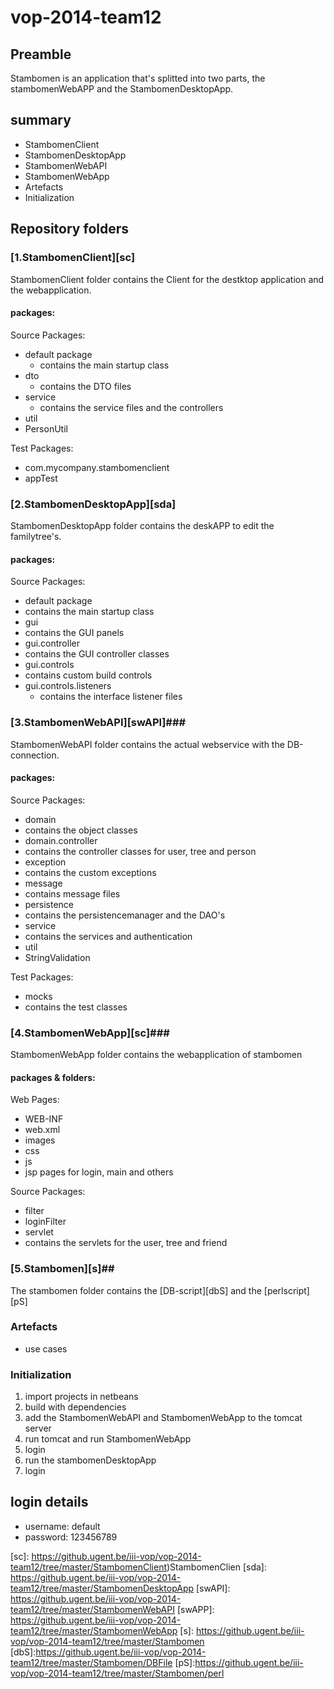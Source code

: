 vop-2014-team12
===============

## Preamble ##
Stambomen is an application that's splitted into two parts, the stambomenWebAPP and the StambomenDesktopApp.

## summary ##
* StambomenClient
* StambomenDesktopApp
* StambomenWebAPI
* StambomenWebApp
* Artefacts
* Initialization

## Repository folders ##
### [1.StambomenClient][sc] ###
StambomenClient folder contains the Client for the destktop application and the webapplication.
#### packages: ####
Source Packages:

* default package
  * contains the main startup class
* dto
  * contains the DTO files
* service
  * contains the service files and the controllers
* util
 * PersonUtil

Test Packages:

 * com.mycompany.stambomenclient
  * appTest

### [2.StambomenDesktopApp][sda] ###
StambomenDesktopApp folder contains the deskAPP to edit the familytree's.
#### packages: ####
Source Packages:

 * default package
  * contains the main startup class
 * gui
  * contains the GUI panels
 * gui.controller
  * contains the GUI controller classes
 * gui.controls
  * contains custom build controls
 * gui.controls.listeners
   * contains the interface listener files

### [3.StambomenWebAPI][swAPI]###
StambomenWebAPI folder contains the actual webservice with the DB-connection.
#### packages: ####
Source Packages:

 * domain
  * contains the object classes 
 * domain.controller
  * contains the controller classes for user, tree and person
 * exception
  * contains the custom exceptions
 * message
  * contains message files
 * persistence
  * contains the persistencemanager and the DAO's
 * service
  * contains the services and authentication
 * util
  * StringValidation

Test Packages:

 * mocks
  * contains the test classes


### [4.StambomenWebApp][sc]###
StambomenWebApp folder contains the webapplication of stambomen
#### packages & folders: ####
Web Pages:

 * WEB-INF
  * web.xml
 * images
 * css
 * js
 * jsp pages for login, main and others

Source Packages:

 * filter
  * loginFilter
 * servlet
  * contains the servlets for the user, tree and friend


### [5.Stambomen][s]##
The stambomen folder contains the [DB-script][dbS] and the [perlscript][pS]


### Artefacts ###
* use cases

### Initialization ###

1. import projects in netbeans
2. build with dependencies
3. add the StambomenWebAPI and StambomenWebApp to the tomcat server
4. run tomcat and run StambomenWebApp
5. login
6. run the stambomenDesktopApp
7. login

## login details ##
* username: default
* password: 123456789




[sc]: https://github.ugent.be/iii-vop/vop-2014-team12/tree/master/StambomenClient)StambomenClien
[sda]: https://github.ugent.be/iii-vop/vop-2014-team12/tree/master/StambomenDesktopApp
[swAPI]: https://github.ugent.be/iii-vop/vop-2014-team12/tree/master/StambomenWebAPI
[swAPP]: https://github.ugent.be/iii-vop/vop-2014-team12/tree/master/StambomenWebApp
[s]: https://github.ugent.be/iii-vop/vop-2014-team12/tree/master/Stambomen
[dbS]:https://github.ugent.be/iii-vop/vop-2014-team12/tree/master/Stambomen/DBFile
[pS]:https://github.ugent.be/iii-vop/vop-2014-team12/tree/master/Stambomen/perl
